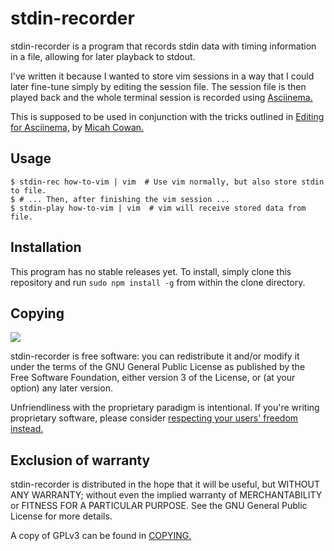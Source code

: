 stdin-recorder
==============

stdin-recorder is a program that records stdin data with timing information in a file, allowing for later playback to stdout.

I've written it because I wanted to store vim sessions in a way that I could later fine-tune simply by editing the session file. The session file is then played back and the whole terminal session is recorded using [Asciinema.](https://asciinema.org)

This is supposed to be used in conjunction with the tricks outlined in [Editing for Asciinema,](https://asciinema.org/a/7445) by [Micah Cowan.](http://micah.cowan.name)

Usage
-----

    $ stdin-rec how-to-vim | vim  # Use vim normally, but also store stdin to file.
	$ # ... Then, after finishing the vim session ...
	$ stdin-play how-to-vim | vim  # vim will receive stored data from file.

Installation
------------

This program has no stable releases yet. To install, simply clone this repository and run `sudo npm install -g` from within the clone directory.

Copying
-------

![](https://www.gnu.org/graphics/gplv3-127x51.png)

stdin-recorder is free software: you can redistribute it and/or modify it under the terms of the GNU General Public License as published by the Free Software Foundation, either version 3 of the License, or (at your option) any later version.

Unfriendliness with the proprietary paradigm is intentional. If you're writing proprietary software, please consider [respecting your users' freedom instead.](https://www.gnu.org/philosophy/free-sw.html)

Exclusion of warranty
---------------------

stdin-recorder is distributed in the hope that it will be useful, but WITHOUT ANY WARRANTY; without even the implied warranty of MERCHANTABILITY or FITNESS FOR A PARTICULAR PURPOSE. See the GNU General Public License for more details.

A copy of GPLv3 can be found in [COPYING.](COPYING)
